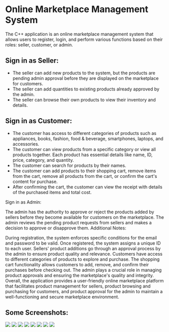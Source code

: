 # Online Marketplace Management System
The C++ application is an online marketplace management system that allows users to register, login, and perform various functions based on their roles: seller, customer, or admin.

## Sign in as Seller:
<ul>
<li>The seller can add new products to the system, but the products are pending admin approval before they are displayed on the marketplace for customers.</li>
<li>The seller can add quantities to existing products already approved by the admin.</li>
<li>The seller can browse their own products to view their inventory and details.</li>
</ul>

## Sign in as Customer:
<ul>
  
<li>The customer has access to different categories of products such as appliances, books, fashion, food & beverage, smartphones, laptops, and accessories.</li>
<li>The customer can view products from a specific category or view all products together. Each product has essential details like name, ID, price, category, and quantity.</li>
<li>The customer can search for products by their names.</li>
<li>The customer can add products to their shopping cart, remove items from the cart, remove all products from the cart, or confirm the cart's content for purchase.</li>
<li>After confirming the cart, the customer can view the receipt with details of the purchased items and total cost.</li> 
</ul>

Sign in as Admin:

The admin has the authority to approve or reject the products added by sellers before they become available for customers on the marketplace.
The admin reviews the pending product requests from sellers and makes a decision to approve or disapprove them.
Additional Notes:

During registration, the system enforces specific conditions for the email and password to be valid.
Once registered, the system assigns a unique ID to each user.
Sellers' product additions go through an approval process by the admin to ensure product quality and relevance.
Customers have access to different categories of products to explore and purchase.
The shopping cart functionality allows customers to add, remove, and confirm their purchases before checking out.
The admin plays a crucial role in managing product approvals and ensuring the marketplace's quality and integrity.
Overall, the application provides a user-friendly online marketplace platform that facilitates product management for sellers, product browsing and purchasing for customers, and product approval for the admin to maintain a well-functioning and secure marketplace environment.


## Some Screenshots: 
<div>
  <img src = "https://github.com/Fares3993/Online-Marketplace-Management-System/assets/84674642/73a6515a-ed84-4afe-8193-bdc086ce4c13">
  <img src = "https://github.com/Fares3993/Online-Marketplace-Management-System/assets/84674642/71a08c36-8e5c-419f-8154-5b6d561044a8">
  <img src = "https://github.com/Fares3993/Online-Marketplace-Management-System/assets/84674642/49edb310-4371-44cd-a30f-60d70c4016dd">
  <img src = "https://github.com/Fares3993/Online-Marketplace-Management-System/assets/84674642/ac5fd04c-edd9-4c91-8373-55e5ac4e5230">
  <img src = "https://github.com/Fares3993/Online-Marketplace-Management-System/assets/84674642/055359ec-b647-4a86-ad5b-cd9f76aa4eca">
  <img src = "https://github.com/Fares3993/Online-Marketplace-Management-System/assets/84674642/1705fdbf-b8de-4c95-9533-42c79d03c7d9">
  <img src = "https://github.com/Fares3993/Online-Marketplace-Management-System/assets/84674642/935f1ef8-8b65-46ab-a1b6-ec8b8890631d">
  <img src = "https://github.com/Fares3993/Online-Marketplace-Management-System/assets/84674642/eddb18ad-aa1c-4cb0-867d-cbc11c1be52a">
</div>
